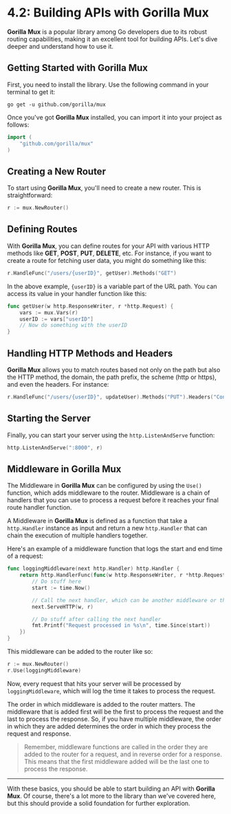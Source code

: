 # 4.2: Building APIs with Gorilla Mux
**Gorilla Mux** is a popular library among Go developers due to its robust routing capabilities, making it an excellent tool for building APIs. Let's dive deeper and understand how to use it.

## Getting Started with Gorilla Mux

First, you need to install the library. Use the following command in your terminal to get it:


```shell
go get -u github.com/gorilla/mux
```
Once you've got **Gorilla Mux** installed, you can import it into your project as follows:

```go
import (
	"github.com/gorilla/mux"
)
```

## Creating a New Router

To start using **Gorilla Mux**, you'll need to create a new router. This is straightforward:

```go
r := mux.NewRouter()
```

## Defining Routes

With **Gorilla Mux**, you can define routes for your API with various HTTP methods like **GET**, **POST**, **PUT**, **DELETE**, etc. For instance, if you want to create a route for fetching user data, you might do something like this:

```go
r.HandleFunc("/users/{userID}", getUser).Methods("GET")
```

In the above example, `{userID}` is a variable part of the URL path. You can access its value in your handler function like this:

```go
func getUser(w http.ResponseWriter, r *http.Request) {
	vars := mux.Vars(r)
	userID := vars["userID"]
	// Now do something with the userID
}
```

## Handling HTTP Methods and Headers

**Gorilla Mux** allows you to match routes based not only on the path but also the HTTP method, the domain, the path prefix, the scheme (http or https), and even the headers. For instance:

```go
r.HandleFunc("/users/{userID}", updateUser).Methods("PUT").Headers("Content-Type", "application/json")
```

## Starting the Server

Finally, you can start your server using the `http.ListenAndServe` function:

```go
http.ListenAndServe(":8000", r)
```

## Middleware in Gorilla Mux

The Middleware in **Gorilla Mux** can be configured by using the `Use()` function, which adds middleware to the router. Middleware is a chain of handlers that you can use to process a request before it reaches your final route handler function.

A Middleware in **Gorilla Mux** is defined as a function that take a `http.Handler` instance as input and return a new `http.Handler` that can chain the execution of multiple handlers together.

Here's an example of a middleware function that logs the start and end time of a request:

```go
func loggingMiddleware(next http.Handler) http.Handler {
    return http.HandlerFunc(func(w http.ResponseWriter, r *http.Request) {
        // Do stuff here
        start := time.Now()

        // Call the next handler, which can be another middleware or the final handler.
        next.ServeHTTP(w, r)

        // Do stuff after calling the next handler
        fmt.Printf("Request processed in %s\n", time.Since(start))
    })
}
```

This middleware can be added to the router like so:

```go
r := mux.NewRouter()
r.Use(loggingMiddleware)
```

Now, every request that hits your server will be processed by `loggingMiddleware`, which will log the time it takes to process the request.

The order in which middleware is added to the router matters. The middleware that is added first will be the first to process the request and the last to process the response. So, if you have multiple middleware, the order in which they are added determines the order in which they process the request and response.

> Remember, middleware functions are called in the order they are added to the router for a request, and in reverse order for a response. This means that the first middleware added will be the last one to process the response.


***

With these basics, you should be able to start building an API with **Gorilla Mux**. Of course, there's a lot more to the library than we've covered here, but this should provide a solid foundation for further exploration.